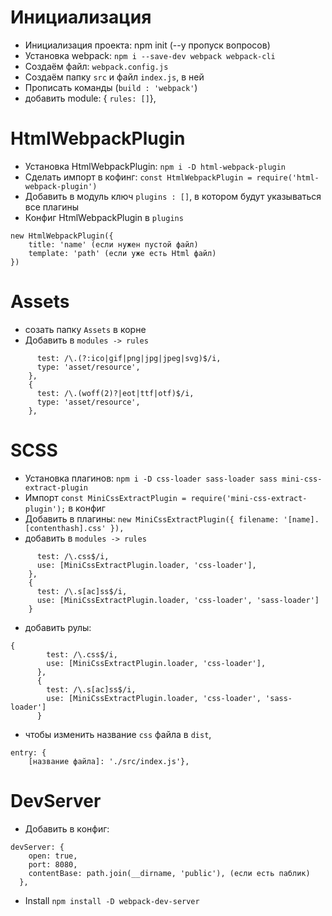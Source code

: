 # Инициализация
+ Инициализация проекта: npm init (--y пропуск вопросов)
+ Установка webpack: ```npm i --save-dev webpack webpack-cli```
+ Создаём файл: ```webpack.config.js```
+ Создаём папку ```src``` и файл ```index.js```, в ней
+ Прописать команды (```build : 'webpack'```)
+ добавить  module: { ```rules: []```},

# HtmlWebpackPlugin
+ Установка HtmlWebpackPlugin: ```npm i -D html-webpack-plugin```
+ Сделать импорт в кофинг: ```const HtmlWebpackPlugin = require('html-webpack-plugin')```
+ Добавить в модуль ключ ```plugins : []```, в котором будут указываться все плагины
+ Конфиг HtmlWebpackPlugin в ```plugins```
```
new HtmlWebpackPlugin({
    title: 'name' (если нужен пустой файл)
    template: 'path' (если уже есть Html файл)
})
```
# Assets
+ созать папку ```Assets``` в корне
+ Добавить в ```modules -> rules```
```{
      test: /\.(?:ico|gif|png|jpg|jpeg|svg)$/i,
      type: 'asset/resource',
    },
    {
      test: /\.(woff(2)?|eot|ttf|otf)$/i,
      type: 'asset/resource',
    },
```

# SCSS
+ Установка плагинов: ```npm i -D css-loader sass-loader sass mini-css-extract-plugin```
+ Импорт ```const MiniCssExtractPlugin = require('mini-css-extract-plugin');``` в конфиг  
+ Добавить в плагины: ```new MiniCssExtractPlugin({ filename: '[name].[contenthash].css' }),```  
+ добавить в ```modules -> rules``` 
```{
      test: /\.css$/i,
      use: [MiniCssExtractPlugin.loader, 'css-loader'],
    },
    {
      test: /\.s[ac]ss$/i,
      use: [MiniCssExtractPlugin.loader, 'css-loader', 'sass-loader']
    }
```
+ добавить рулы:
```
{
        test: /\.css$/i,
        use: [MiniCssExtractPlugin.loader, 'css-loader'],
      },
      {
        test: /\.s[ac]ss$/i,
        use: [MiniCssExtractPlugin.loader, 'css-loader', 'sass-loader']
      }
```
+ чтобы изменить название ```css``` файла в ```dist```, 
```
entry: {
    [название файла]: './src/index.js'},
```
# DevServer
+ Добавить в конфиг:
```
devServer: {
    open: true,
    port: 8080,
    contentBase: path.join(__dirname, 'public'), (если есть паблик)
  },
```
+ Install ```npm install -D webpack-dev-server```
